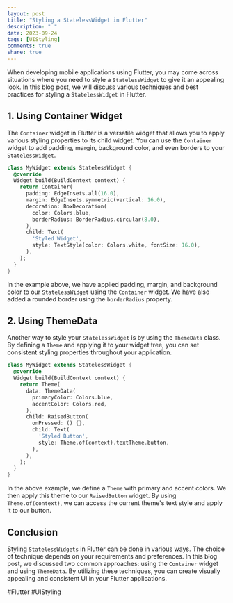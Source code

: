 ```yaml
---
layout: post
title: "Styling a StatelessWidget in Flutter"
description: " "
date: 2023-09-24
tags: [UIStyling]
comments: true
share: true
---
```


When developing mobile applications using Flutter, you may come across situations where you need to style a `StatelessWidget` to give it an appealing look. In this blog post, we will discuss various techniques and best practices for styling a `StatelessWidget` in Flutter.

## 1. Using Container Widget

The `Container` widget in Flutter is a versatile widget that allows you to apply various styling properties to its child widget. You can use the `Container` widget to add padding, margin, background color, and even borders to your `StatelessWidget`.

```dart
class MyWidget extends StatelessWidget {
  @override
  Widget build(BuildContext context) {
    return Container(
      padding: EdgeInsets.all(16.0),
      margin: EdgeInsets.symmetric(vertical: 16.0),
      decoration: BoxDecoration(
        color: Colors.blue,
        borderRadius: BorderRadius.circular(8.0),
      ),
      child: Text(
        'Styled Widget',
        style: TextStyle(color: Colors.white, fontSize: 16.0),
      ),
    );
  }
}
```

In the example above, we have applied padding, margin, and background color to our `StatelessWidget` using the `Container` widget. We have also added a rounded border using the `borderRadius` property.

## 2. Using ThemeData

Another way to style your `StatelessWidget` is by using the `ThemeData` class. By defining a `Theme` and applying it to your widget tree, you can set consistent styling properties throughout your application.

```dart
class MyWidget extends StatelessWidget {
  @override
  Widget build(BuildContext context) {
    return Theme(
      data: ThemeData(
        primaryColor: Colors.blue,
        accentColor: Colors.red,
      ),
      child: RaisedButton(
        onPressed: () {},
        child: Text(
          'Styled Button',
          style: Theme.of(context).textTheme.button,
        ),
      ),
    );
  }
}
```

In the above example, we define a `Theme` with primary and accent colors. We then apply this theme to our `RaisedButton` widget. By using `Theme.of(context)`, we can access the current theme's text style and apply it to our button.

## Conclusion

Styling `StatelessWidgets` in Flutter can be done in various ways. The choice of technique depends on your requirements and preferences. In this blog post, we discussed two common approaches: using the `Container` widget and using `ThemeData`. By utilizing these techniques, you can create visually appealing and consistent UI in your Flutter applications.

#Flutter #UIStyling